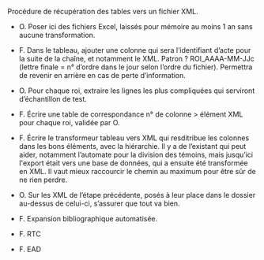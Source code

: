 Procédure de récupération des tables vers un fichier XML.

* O. Poser ici des fichiers Excel, laissés pour mémoire au moins 1 an sans aucune transformation. 

* F. Dans le tableau, ajouter une colonne qui sera l’identifiant d’acte pour la suite de la chaîne, et notamment le XML. Patron ?
ROI_AAAA-MM-JJc (lettre finale = n° d’ordre dans le jour selon l’ordre du fichier). Permettra de revenir en arrière 
en cas de perte d’information.

* O. Pour chaque roi, extraire les lignes les plus compliquées qui serviront d’échantillon de test.

* F. Écrire une table de correspondance n° de colonne > élément XML pour chaque roi, validée par O.

* F. Écrire le transformeur tableau vers XML qui resditribue les colonnes dans les bons éléments, avec la hiérarchie. Il y a de l’existant qui peut aider, notamment l’automate pour la division des témoins, mais jusqu’ici l'export était vers une base de données, qui a ensuite été transformée en XML. Il vaut mieux raccourcir le chemin au maximum pour être sûr de ne rien perdre.

* O. Sur les XML de l’étape précédente, posés à leur place dans le dossier au-dessus de celui-ci, s’assurer que tout va bien.

* F. Expansion bibliographique automatisée.

* F. RTC

* F. EAD
